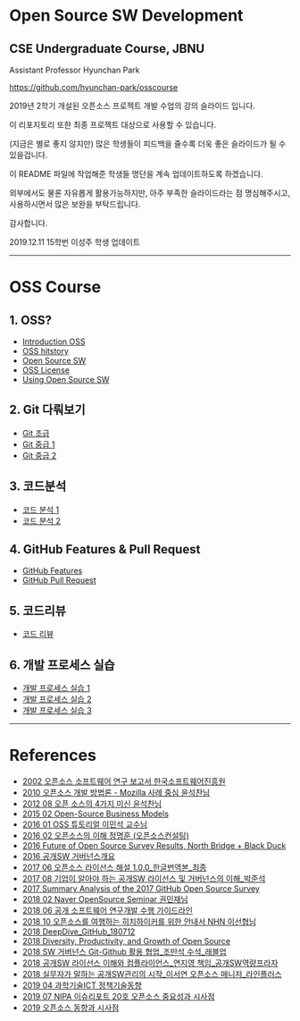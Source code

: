 # Open Source SW Development 
## CSE Undergraduate Course, JBNU

Assistant Professor Hyunchan Park

https://github.com/hyunchan-park/osscourse


2019년 2학기 개설된 오픈소스 프로젝트 개발 수업의 강의 슬라이드 입니다.

이 리포지토리 또한 최종 프로젝트 대상으로 사용할 수 있습니다.

(지금은 별로 좋지 않지만) 많은 학생들이 피드백을 줄수록 더욱 좋은 슬라이드가 될 수 있을겁니다.

이 README 파일에 작업해준 학생들 명단을 계속 업데이트하도록 하겠습니다.

외부에서도 물론 자유롭게 활용가능하지만, 아주 부족한 슬라이드라는 점 명심해주시고, 
사용하시면서 많은 보완을 부탁드립니다.

감사합니다.


2019.12.11 15학번 이성주 학생 업데이트

****

# OSS Course

## 1. OSS?

*  [Introduction OSS](/PDFs/0.%20Introduction%20OSS.pdf)
*  [OSS hitstory](/PDFs/1.%20OSS%20hitstory.pdf)
*  [Open Source SW](/PDFs/2.%20Open%20Source%20SW%20v3.pdf)
*  [OSS License](/PDFs/3.%20OSS%20License.pdf)
*  [Using Open Source SW](/PDFs/4.%20Using%20Open%20Source%20SW.pdf)

## 2. Git 다뤄보기

*  [Git 초급](/PDFs/5.%20Git%20%EC%B4%88%EA%B8%89%20v3.pdf)
*  [Git 중급 1](/PDFs/6.%20Git%20%EC%A4%91%EA%B8%89%201%20v2.pdf)
*  [Git 중급 2](/PDFs/7.%20Git%20%EC%A4%91%EA%B8%89%202.pdf)


## 3. 코드분석

*  [코드 분석 1](/PDFs/8.%20%EC%BD%94%EB%93%9C%20%EB%B6%84%EC%84%9D%201.pdf)
*  [코드 분석 2](/PDFs/9.%20%EC%BD%94%EB%93%9C%20%EB%B6%84%EC%84%9D%202.pdf)

## 4. GitHub Features & Pull Request

*  [GitHub Features](/PDFs/10.%20GitHub%20Features.pdf)
*  [GitHub Pull Request](/PDFs/11.%20GitHub%20Pull%20Request.pdf)

## 5. 코드리뷰

*  [코드 리뷰](/PDFs/12.%20%EC%BD%94%EB%93%9C%20%EB%A6%AC%EB%B7%B0.pdf)

## 6. 개발 프로세스 실습

*  [개발 프로세스 실습 1](/PDFs/13.%20%EA%B0%9C%EB%B0%9C%20%ED%94%84%EB%A1%9C%EC%84%B8%EC%8A%A4%20%EC%8B%A4%EC%8A%B5%201.pdf)
*  [개발 프로세스 실습 2](/PDFs/14.%20%EA%B0%9C%EB%B0%9C%20%ED%94%84%EB%A1%9C%EC%84%B8%EC%8A%A4%20%EC%8B%A4%EC%8A%B5%202%20v2.pdf)
*  [개발 프로세스 실습 3](/PDFs/15.%20%EA%B0%9C%EB%B0%9C%20%ED%94%84%EB%A1%9C%EC%84%B8%EC%8A%A4%20%EC%8B%A4%EC%8A%B5%203.pdf)

****

# References

*  [2002 오픈소스 소프트웨어 연구 보고서 한국소프트웨어진흥원](/References/2002%20%EC%98%A4%ED%94%88%EC%86%8C%EC%8A%A4%20%EC%86%8C%ED%94%84%ED%8A%B8%EC%9B%A8%EC%96%B4%20%EC%97%B0%EA%B5%AC%20%EB%B3%B4%EA%B3%A0%EC%84%9C%20%ED%95%9C%EA%B5%AD%EC%86%8C%ED%94%84%ED%8A%B8%EC%9B%A8%EC%96%B4%EC%A7%84%ED%9D%A5%EC%9B%90.pdf)
*  [2010 오픈소스 개발 방법론 - Mozilla 사례 중심 윤석찬님](/References/2010%20%EC%98%A4%ED%94%88%EC%86%8C%EC%8A%A4%20%EA%B0%9C%EB%B0%9C%20%EB%B0%A9%EB%B2%95%EB%A1%A0%20-%20Mozilla%20%EC%82%AC%EB%A1%80%20%EC%A4%91%EC%8B%AC%20%EC%9C%A4%EC%84%9D%EC%B0%AC%EB%8B%98.pdf)
*  [2012 08 오픈 소스의 4가지 미신 윤석찬님](/References/2012%2008%20%EC%98%A4%ED%94%88%20%EC%86%8C%EC%8A%A4%EC%9D%98%204%EA%B0%80%EC%A7%80%20%EB%AF%B8%EC%8B%A0%20%EC%9C%A4%EC%84%9D%EC%B0%AC%EB%8B%98.pdf)
*  [2015 02 Open-Source Business Models](/References/2015%2002%20Open-Source%20Business%20Models.pdf)
*  [2016 01 OSS 튜토리얼 이민석 교수님](/References/2016%2001%20OSS%20%ED%8A%9C%ED%86%A0%EB%A6%AC%EC%96%BC%20%EC%9D%B4%EB%AF%BC%EC%84%9D%20%EA%B5%90%EC%88%98%EB%8B%98%20.pptx)
*  [2016 02 오픈소스의 이해 정명훈 (오픈소스컨설팅)](/References/2016%2002%20%EC%98%A4%ED%94%88%EC%86%8C%EC%8A%A4%EC%9D%98%20%EC%9D%B4%ED%95%B4%20%EC%A0%95%EB%AA%85%ED%9B%88%20(%EC%98%A4%ED%94%88%EC%86%8C%EC%8A%A4%EC%BB%A8%EC%84%A4%ED%8C%85).pdf)
*  [2016 Future of Open Source Survey Results, North Bridge + Black Duck](/References/2016%20Future%20of%20Open%20Source%20Survey%20Results%2C%20North%20Bridge%20%2B%20Black%20Duck.pdf)
*  [2016 공개SW 거버넌스개요](/References/2016%20%EA%B3%B5%EA%B0%9CSW%20%EA%B1%B0%EB%B2%84%EB%84%8C%EC%8A%A4%EA%B0%9C%EC%9A%94.pdf)
*  [2017 06 오픈소스 라이선스 해설 1.0.0_한글번역본_최종](/References/2017%2006%20%EC%98%A4%ED%94%88%EC%86%8C%EC%8A%A4%20%EB%9D%BC%EC%9D%B4%EC%84%A0%EC%8A%A4%20%ED%95%B4%EC%84%A4%201.0.0_%ED%95%9C%EA%B8%80%EB%B2%88%EC%97%AD%EB%B3%B8_%EC%B5%9C%EC%A2%85.pdf)
*  [2017 08 기업이 알아야 하는 공개SW 라이선스 및 거버넌스의 이해_박준석](/References/2017%2008%20%EA%B8%B0%EC%97%85%EC%9D%B4%20%EC%95%8C%EC%95%84%EC%95%BC%20%ED%95%98%EB%8A%94%20%EA%B3%B5%EA%B0%9CSW%20%EB%9D%BC%EC%9D%B4%EC%84%A0%EC%8A%A4%20%EB%B0%8F%20%EA%B1%B0%EB%B2%84%EB%84%8C%EC%8A%A4%EC%9D%98%20%EC%9D%B4%ED%95%B4_%EB%B0%95%EC%A4%80%EC%84%9D.pdf)
*  [2017 Summary Analysis of the 2017 GitHub Open Source Survey](/References/2017%20Summary%20Analysis%20of%20the%202017%20GitHub%20Open%20Source%20Survey.pdf)
*  [2018 02 Naver OpenSource Seminar 권민재님](/References/2018%2002%20Naver%20OpenSource%20Seminar%20%EA%B6%8C%EB%AF%BC%EC%9E%AC%EB%8B%98.pdf)
*  [2018 06 공개 소프트웨어 연구개발 수행 가이드라인](/References/2018%2006%20%EA%B3%B5%EA%B0%9C%20%EC%86%8C%ED%94%84%ED%8A%B8%EC%9B%A8%EC%96%B4%20%EC%97%B0%EA%B5%AC%EA%B0%9C%EB%B0%9C%20%EC%88%98%ED%96%89%20%EA%B0%80%EC%9D%B4%EB%93%9C%EB%9D%BC%EC%9D%B8.pdf)
*  [2018 10 오픈소스를 여행하는 히치하이커를 위한 안내서 NHN 이선협님](/References/2018%2010%20%EC%98%A4%ED%94%88%EC%86%8C%EC%8A%A4%EB%A5%BC%20%EC%97%AC%ED%96%89%ED%95%98%EB%8A%94%20%ED%9E%88%EC%B9%98%ED%95%98%EC%9D%B4%EC%BB%A4%EB%A5%BC%20%EC%9C%84%ED%95%9C%20%EC%95%88%EB%82%B4%EC%84%9C%20NHN%20%EC%9D%B4%EC%84%A0%ED%98%91%EB%8B%98.pdf)
*  [2018 DeepDive_GitHub_180712](/References/2018%20DeepDive_GitHub_180712.pdf)
*  [2018 Diversity, Productivity, and Growth of Open Source](/References/2018%20Diversity%2C%20Productivity%2C%20and%20Growth%20of%20Open%20Source.pdf)
*  [2018 SW 거버넌스 Git-Github 활용 협업_조만석 수석_래블업](/References/2018%20SW%20%EA%B1%B0%EB%B2%84%EB%84%8C%EC%8A%A4%20Git-Github%20%ED%99%9C%EC%9A%A9%20%ED%98%91%EC%97%85_%EC%A1%B0%EB%A7%8C%EC%84%9D%20%EC%88%98%EC%84%9D_%EB%9E%98%EB%B8%94%EC%97%85.pdf)
*  [2018 공개SW 라이선스 이해와 컴플라이언스_연지영 책임_공개SW역량프라자](/References/2018%20%EA%B3%B5%EA%B0%9CSW%20%EB%9D%BC%EC%9D%B4%EC%84%A0%EC%8A%A4%20%EC%9D%B4%ED%95%B4%EC%99%80%20%EC%BB%B4%ED%94%8C%EB%9D%BC%EC%9D%B4%EC%96%B8%EC%8A%A4_%EC%97%B0%EC%A7%80%EC%98%81%20%EC%B1%85%EC%9E%84_%EA%B3%B5%EA%B0%9CSW%EC%97%AD%EB%9F%89%ED%94%84%EB%9D%BC%EC%9E%90.pdf)
*  [2018 실무자가 말하는 공개SW관리의 시작_이서연 오픈소스 매니저_라인플러스](/References/2018%20%EC%8B%A4%EB%AC%B4%EC%9E%90%EA%B0%80%20%EB%A7%90%ED%95%98%EB%8A%94%20%EA%B3%B5%EA%B0%9CSW%EA%B4%80%EB%A6%AC%EC%9D%98%20%EC%8B%9C%EC%9E%91_%EC%9D%B4%EC%84%9C%EC%97%B0%20%EC%98%A4%ED%94%88%EC%86%8C%EC%8A%A4%20%EB%A7%A4%EB%8B%88%EC%A0%80_%EB%9D%BC%EC%9D%B8%ED%94%8C%EB%9F%AC%EC%8A%A4.pdf)
*  [2019 04 과학기술ICT 정책기술동향](/References/2019%2004%20%EA%B3%BC%ED%95%99%EA%B8%B0%EC%88%A0ICT%20%EC%A0%95%EC%B1%85%EA%B8%B0%EC%88%A0%EB%8F%99%ED%96%A5.pdf)
*  [2019 07 NIPA 이슈리포트 20호 오픈소스 중요성과 시사점](/References/2019%2007%20NIPA%20%EC%9D%B4%EC%8A%88%EB%A6%AC%ED%8F%AC%ED%8A%B8%2020%ED%98%B8%20%EC%98%A4%ED%94%88%EC%86%8C%EC%8A%A4%2B%EC%A4%91%EC%9A%94%EC%84%B1%EA%B3%BC%2B%EC%8B%9C%EC%82%AC%EC%A0%90.pdf)
*  [2019 오픈소스 동향과 시사점](/References/2019%20%EC%98%A4%ED%94%88%EC%86%8C%EC%8A%A4%20%EB%8F%99%ED%96%A5%EA%B3%BC%20%EC%8B%9C%EC%82%AC%EC%A0%90.pdf)

